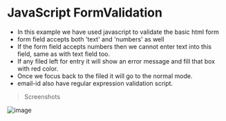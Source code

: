 # JavaScript FormValidation


* In this example we have used javascript to validate the basic html form  <br>
* form field accepts both 'text' and 'numbers' as well <br>
* If the form field accepts numbers then we cannot enter text into this field, same as with text field too. <br>
* If any filed left for entry it will show an error message and fill that box with red color. <br>
* Once we focus back to the filed it will go to the normal mode. <br>
* email-id also have regular expression validation script.

> Screenshots

![image](https://user-images.githubusercontent.com/52199294/62980309-d492fd80-be43-11e9-8064-6398a1038933.png)
